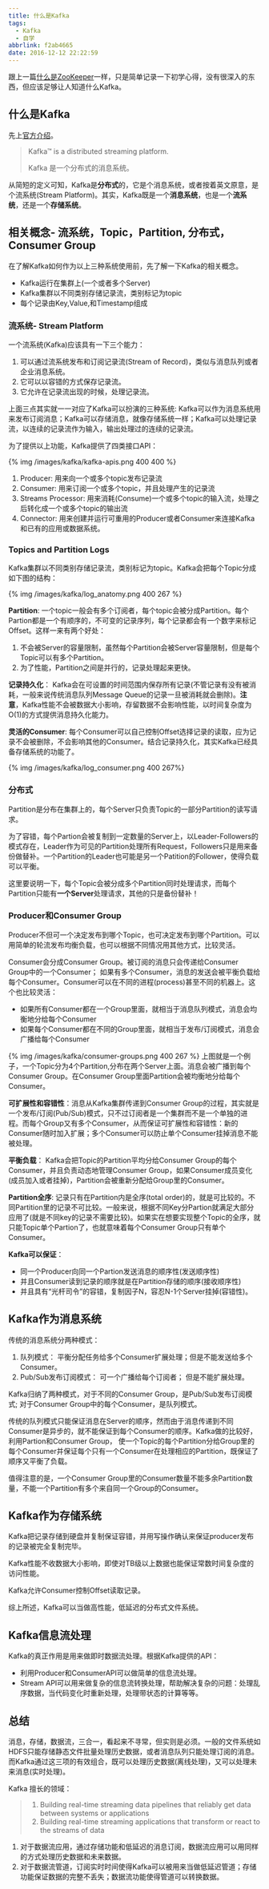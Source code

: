 ```yaml
---
title: 什么是Kafka
tags:
  - Kafka
  - 自学
abbrlink: f2ab4665
date: 2016-12-12 22:22:59
---
```

跟上一篇[什么是ZooKeeper](https://blog.ubyte.me/p/70e69dfb/)一样，只是简单记录一下初学心得，没有很深入的东西，但应该足够让人知道什么Kafka。

## 什么是Kafka
先上[官方介绍](https://kafka.apache.org/intro)。
> Kafka™ is a distributed streaming platform.
>
> Kafka 是一个分布式的消息系统。

从简短的定义可知，Kafka是**分布式**的，它是个消息系统，或者按着英文原意，是个流系统(Stream Platform)。其实，Kafka既是一个**消息系统**，也是一个**流系统**，还是一个**存储系统**。

<!--more-->

## 相关概念- 流系统，Topic，Partition, 分布式，Consumer Group
在了解Kafka如何作为以上三种系统使用前，先了解一下Kafka的相关概念。
- Kafka运行在集群上(一个或者多个Server)
- Kafka集群以不同类别存储记录流，类别标记为topic
- 每个记录由Key,Value,和Timestamp组成

### 流系统- Stream Platform
一个流系统(Kafka)应该具有一下三个能力：
1. 可以通过流系统发布和订阅记录流(Stream of Record)，类似与消息队列或者企业消息系统。
2. 它可以以容错的方式保存记录流。
3. 它允许在记录流出现的时候，处理记录流。

上面三点其实就一一对应了Kafka可以扮演的三种系统: Kafka可以作为消息系统用来发布订阅消息；Kafka可以存储消息，就像存储系统一样；Kafka可以处理记录流，以连续的记录流作为输入，输出处理过的连续的记录流。

为了提供以上功能，Kafka提供了四类接口API：

{% img /images/kafka/kafka-apis.png 400 400 %}

1. Producer: 用来向一个或多个topic发布记录流
2. Consumer: 用来订阅一个或多个topic，并且处理产生的记录流
3. Streams Processor: 用来消耗(Consume)一个或多个topic的输入流，处理之后转化成一个或多个topic的输出流
4. Connector: 用来创建并运行可重用的Producer或者Consumer来连接Kafka和已有的应用或数据系统。

### Topics and Partition Logs
Kafka集群以不同类别存储记录流，类别标记为topic。Kafka会把每个Topic分成如下图的结构：

{% img /images/kafka/log_anatomy.png 400 267 %}

**Partition**: 一个topic一般会有多个订阅者，每个topic会被分成Partition。每个Partion都是一个有顺序的，不可变的记录序列，每个记录都会有一个数字来标记Offset。这样一来有两个好处：
1. 不会被Server的容量限制，虽然每个Partition会被Server容量限制，但是每个Topic可以有多个Partition。
2. 为了性能，Partition之间是并行的，记录处理起来更快。

**记录持久化**： Kafka会在可设置的时间范围内保存所有记录(不管记录有没有被消耗，一般来说传统消息队列Message Queue的记录一旦被消耗就会删除)。**注意**，Kafka性能不会被数据大小影响，存留数据不会影响性能，以时间复杂度为O(1)的方式提供消息持久化能力。

**灵活的Consumer**: 每个Consumer可以自己控制Offset选择记录的读取，应为记录不会被删除，不会影响其他的Consumer。结合记录持久化，其实Kafka已经具备存储系统的功能了。

{% img /images/kafka/log_consumer.png 400 267%}

### 分布式
Partition是分布在集群上的，每个Server只负责Topic的一部分Partition的读写请求。

为了容错，每个Partion会被复制到一定数量的Server上，以Leader-Followers的模式存在，Leader作为可见的Partition处理所有Request，Followers只是用来备份做替补。一个Partition的Leader也可能是另一个Patition的Follower，使得负载可以平衡。

这里要说明一下，每个Topic会被分成多个Partition同时处理请求，而每个Partition只能有**一个Server**处理请求，其他的只是备份替补！

### Producer和Consumer Group
Producer不但可一个决定发布到哪个Topic，也可决定发布到哪个Partition。可以用简单的轮流发布均衡负载，也可以根据不同情况用其他方式，比较灵活。

Consumer会分成Consumer Group。被订阅的消息只会传递给Consumer Group中的一个Consumer； 如果有多个Consumer，消息的发送会被平衡负载给每个Consumer。Consumer可以在不同的进程(process)甚至不同的机器上。这个也比较灵活：
- 如果所有Consumer都在一个Group里面，就相当于消息队列模式，消息会均衡地分给每个Consumer
- 如果每个Consumer都在不同的Group里面，就相当于发布/订阅模式，消息会广播给每个Consumer

{% img /images/kafka/consumer-groups.png 400 267 %}
上图就是一个例子，一个Topic分为4个Partition,分布在两个Server上面。消息会被广播到每个Consumer Group。在Consumer Group里面Partition会被均衡地分给每个Consumer。

**可扩展性和容错性**：消息从Kafka集群传递到Consumer Group的过程，其实就是一个发布/订阅(Pub/Sub)模式，只不过订阅者是一个集群而不是一个单独的进程。而每个Group又有多个Consumer，从而保证可扩展性和容错性：新的Consumer随时加入扩展；多个Consumer可以防止单个Consumer挂掉消息不能被处理。

**平衡负载**： Kafka会把Topic的Partition平均分给Consumer Group的每个Consumer，并且负责动态地管理Consumer Group，如果Consumer成员变化(成员加入或者挂掉)，Partition会被重新分配给Group里的Consumer。

**Partition全序**: 记录只有在Partition内是全序(total order)的，就是可比较的。不同Partition里的记录不可比较。一般来说，根据不同Key分Partion就满足大部分应用了(就是不同key的记录不需要比较)。如果实在想要实现整个Topic的全序，就只能Topic单个Partion了，也就意味着每个Consumer Group只有单个Consumer。

**Kafka可以保证**：
- 同一个Producer向同一个Partion发送消息的顺序性(发送顺序性)
- 并且Consumer读到记录的顺序就是在Partition存储的顺序(接收顺序性)
- 并且具有“光杆司令”的容错，复制因子N，容忍N-1个Server挂掉(容错性)。


## Kafka作为消息系统

传统的消息系统分两种模式：
1. 队列模式： 平衡分配任务给多个Consumer扩展处理；但是不能发送给多个Consumer。
2. Pub/Sub发布订阅模式： 可一个广播给每个订阅者； 但是不能扩展处理。

Kafka归纳了两种模式，对于不同的Consumer Group，是Pub/Sub发布订阅模式; 对于Consumer Group中的每个Consumer，是队列模式。

传统的队列模式只能保证消息在Server的顺序，然而由于消息传递到不同Consumer是异步的，就不能保证到每个Consumer的顺序。Kafka做的比较好，利用Partion和Consumer Group， 使一个Topic的每个Partition分给Group里的每个Consumer并保证每个只有一个Consumer在处理相应的Partition，既保证了顺序又平衡了负载。

值得注意的是，一个Consumer Group里的Consumer数量不能多余Partition数量，不能一个Partition有多个来自同一个Group的Consumer。

## Kafka作为存储系统
Kafka把记录存储到硬盘并复制保证容错，并用写操作确认来保证producer发布的记录被完全复制完毕。

Kafka性能不收数据大小影响，即使对TB级以上数据也能保证常数时间复杂度的访问性能。

Kafka允许Consumer控制Offset读取记录。

综上所述，Kafka可以当做高性能，低延迟的分布式文件系统。

## Kafka信息流处理
Kafka的真正作用是用来做即时数据流处理。根据Kafka提供的API：
- 利用Producer和ConsumerAPI可以做简单的信息流处理。
- Stream API可以用来做复杂的信息流转换处理，帮助解决复杂的问题：处理乱序数据，当代码变化时重新处理，处理带状态的计算等等。

## 总结
消息，存储，数据流，三合一，看起来不寻常，但实则是必须。一般的文件系统如HDFS只能存储静态文件批量处理历史数据，或者消息队列只能处理订阅的消息。而Kafka通过这三项的有效组合，既可以处理历史数据(离线处理)，又可以处理未来消息(实时处理)。

Kafka 擅长的领域：
> 1. Building real-time streaming data pipelines that reliably get data between systems or applications
> 2. Building real-time streaming applications that transform or react to the streams of data

1. 对于数据流应用，通过存储功能和低延迟的消息订阅，数据流应用可以用同样的方式处理历史数据和未来数据。
2. 对于数据流管道，订阅实时时间使得Kafka可以被用来当做低延迟管道；存储功能保证数据的完整不丢失；数据流功能使得管道可以转换数据。
